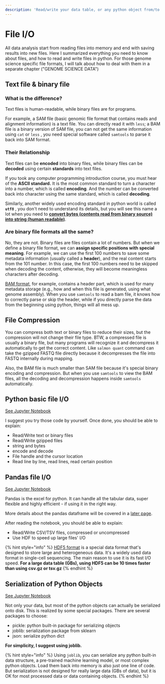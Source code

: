 ```yaml
---
description: 'Read/write your data table, or any python object from/to files'
---
```


# File I/O

All data analysis start from reading files into memory and end with saving results into new files. Here I summarized everything you need to know about files, and how to read and write files in python. For those genome science specific file formats, I will talk about how to deal with them in a separate chapter \("GENOME SCIENCE DATA"\)

## Text file & binary file

### What is the difference?

Text files is human-readable, while binary files are for programs. 

For example, a SAM file \(basic genomic file format that contains reads and alignment information\) is a text file. You can directly read it with `less`; a BAM file is a binary version of SAM file, you can not get the same information using `cat` or `less` , you need special software called `samtools` to parse it back into SAM format.

### Their Relationship

Text files can be **encoded** into binary files, while binary files can be **decoded** using certain **standards** into text files.

If you took any computer programming introduction course, you must hear of the **ASCII standard.** It is the most common standard to turn a character into a number, which is called **encoding**. And the number can be converted back into character using the same standard, which is called **decoding**.

Similarly, another widely used encoding standard in python world is called **`utf8`** , you don't need to understand its details, but you will see this name a lot when you need to [**convert bytes \(contents read from binary source\) into string \(human readable\)**](https://stackoverflow.com/questions/606191/convert-bytes-to-a-string).

### Are binary file formats all the same?

No, they are not. Binary files are files contain a lot of numbers. But when we define a binary file format, we can **assign specific positions with special meaning**. For example, we can use the first 100 numbers to save some metadata information \(usually called a **header**\), and the real content starts from the 101 number. In this case, the first 100 numbers need to be skipped when decoding the content, otherwise, they will become meaningless characters after decoding. 

[BAM format](https://samtools.github.io/hts-specs/SAMv1.pdf), for example, contains a header part, which is used for many metadata storage \(e.g., how and when this file is generated, using what genome assembly\). When you use `samtools` to read a bam file, it knows how to correctly parse or skip the header, while if you directly parse the data from the beginning using python, things will all mess up.

## File Compression

You can compress both text or binary files to reduce their sizes, but the compression will not change their file type. BTW, a compressed file is usually a binary file, but many programs will recognize it and decompress it automatically to get the correct content. Like `salmon quant` command can take the gzipped FASTQ file directly because it decompresses the file into FASTQ internally during mapping.

Also, the BAM file is much smaller than SAM file because it's special binary encoding and compression. But when you use `samtools` to view the BAM files, all the decoding and decompression happens inside `samtools` automatically.

## Python basic file I/O

[See Jupyter Notebook](https://nbviewer.jupyter.org/github/lhqing/py_genome_sci_book/blob/master/analysis/file_io/basic_python_io.ipynb)

I suggest you try those code by yourself. Once done, you should be able to explain:

* Read/Write text or binary files
* Read/Write gzipped files
* string and bytes
* encode and decode
* File handle and the cursor location
* Read line by line, read lines, read certain position

## Pandas file I/O

[See Jupyter Notebook](https://github.com/lhqing/py_genome_sci_book/blob/master/analysis/file_io/pandas_io.ipynb)

Pandas is the excel for python. It can handle all the tabular data, super flexible and highly efficient - if using it in the right way.

More details about the pandas dataframe will be covered in a [later page](../data-cleaning/pandas-basics.md).

After reading the notebook, you should be able to explain:

* Read/Write CSV/TSV files, compressed or uncompressed
* Use HDF to speed up large files' I/O

{% hint style="info" %}
[HDF5 format](https://en.wikipedia.org/wiki/Hierarchical_Data_Format) is a special data format that's designed to store large and heterogeneous data. It's a widely used data format in single-cell sequencing. The main reason to use it is its fast I/O speed. **For a large data table \(GBs\), using HDF5 can be 10 times faster than using csv.gz or tsv.gz**
{% endhint %}

## Serialization of Python Objects

[See Jupyter Notebook](https://github.com/lhqing/py_genome_sci_book/blob/master/analysis/file_io/serialization_any_object.ipynb)

Not only your data, but most of the python objects can actually be serialized onto disk. This is realized by some special packages. There are several packages to choose:

* pickle: python built-in package for serializing objects
* joblib: serialization package from sklearn
* json: serialize python dict

**For simplicity, I suggest using joblib.**

{% hint style="info" %}
Using `joblib`, you can serialize any python built-in data structure, a pre-trained machine learning model, or most complex python objects. Load them back into memory is also just one line of code. But serialization is not designed for really large data \(GBs of data\), but it is OK for most processed data or data containing objects.
{% endhint %}

